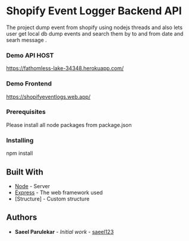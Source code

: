 # Shopify Event Logger Backend API
The project dump event from shopify using nodejs threads and also lets user get local db dump events and search them by to and from date and searh message .</br>


### Demo API HOST
https://fathomless-lake-34348.herokuapp.com/

### Demo Frontend
https://shopifyeventlogs.web.app/


### Prerequisites

Please install all node packages from package.json

### Installing

npm install


## Built With
* [Node](https://nodejs.org/en/) - Server
* [Express](https://github.com/expressjs) - The web framework used
* [Structure] - Custom structure


## Authors

* **Saeel Parulekar** - *Initial work* - [saeel123](https://github.com/saeel123)

